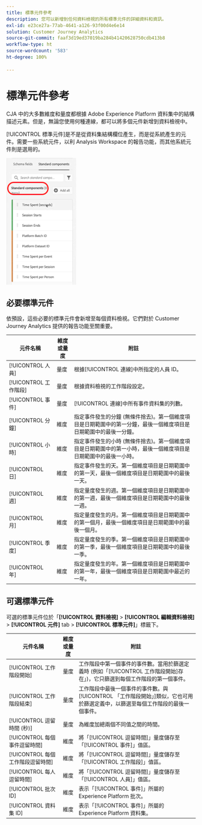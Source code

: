 ```yaml
---
title: 標準元件參考
description: 您可以新增到任何資料檢視的所有標準元件的詳細資料和資訊。
exl-id: e23ce27a-77ab-4641-a126-93f00d4e6e14
solution: Customer Journey Analytics
source-git-commit: faaf3d19ed37019ba284b41420628750cdb413b8
workflow-type: ht
source-wordcount: '583'
ht-degree: 100%

---
```


# 標準元件參考

CJA 中的大多數維度和量度都根據 Adobe Experience Platform 資料集中的結構描述元素。但是，無論您使用何種連線，都可以將多個元件新增到資料檢視中。

[!UICONTROL 標準元件]是不是從資料集結構欄位產生，而是從系統產生的元件。需要一些系統元件，以利 Analysis Workspace 的報告功能，而其他系統元件則是選用的。

![標準元件](assets/standard-components.png)

## 必要標準元件

依預設，這些必要的標準元件會新增至每個資料檢視。它們對於 Customer Journey Analytics 提供的報告功能至關重要。

| 元件名稱 | 維度或量度 | 附註 |
| --- | --- | --- |
| [!UICONTROL 人員] | 量度 | 根據[!UICONTROL 連線]中所指定的人員 ID。 |
| [!UICONTROL 工作階段] | 量度 | 根據資料檢視的工作階段設定。 |
| [!UICONTROL 事件] | 量度 | [!UICONTROL 連線]中所有事件資料集的列數。 |
| [!UICONTROL 分鐘] | 維度 | 指定事件發生的分鐘 (無條件捨去)。第一個維度項目是日期範圍中的第一分鐘，最後一個維度項目是日期範圍中的最後一分鐘。 |
| [!UICONTROL 小時] | 維度 | 指定事件發生的小時 (無條件捨去)。第一個維度項目是日期範圍中的第一小時，最後一個維度項目是日期範圍中的最後一小時。 |
| [!UICONTROL 日] | 維度 | 指定事件發生的天。第一個維度項目是日期範圍中的第一天，最後一個維度項目是日期範圍中的最後一天。 |
| [!UICONTROL 週] | 維度 | 指定量度發生的週。第一個維度項目是日期範圍中的第一週，最後一個維度項目是日期範圍中的最後一週。 |
| [!UICONTROL 月] | 維度 | 指定量度發生的月。第一個維度項目是日期範圍中的第一個月，最後一個維度項目是日期範圍中的最後一個月。 |
| [!UICONTROL 季度] | 維度 | 指定量度發生的季。第一個維度項目是日期範圍中的第一季，最後一個維度項目是日期範圍中的最後一季。 |
| [!UICONTROL 年] | 維度 | 指定量度發生的年。第一個維度項目是日期範圍中的第一年，最後一個維度項目是日期範圍中最近的一年。 |

## 可選標準元件

可選的標準元件位於「**[!UICONTROL 資料檢視]** > **[!UICONTROL 編輯資料檢視]** > **[!UICONTROL 元件]** tab > **[!UICONTROL 標準元件]**」標籤下。

| 元件名稱 | 維度或量度 | 附註 |
| --- | --- | --- |
| [!UICONTROL 工作階段開始] | 量度 | 工作階段中第一個事件的事件數。當用於篩選定義時 (例如「[!UICONTROL 工作階段開始]存在」)，它只篩選到每個工作階段的第一個事件。 |
| [!UICONTROL 工作階段結束] | 量度 | 工作階段中最後一個事件的事件數。與[!UICONTROL 「工作階段開始」]類似，它也可用於篩選定義中，以篩選至每個工作階段的最後一個事件。 |
| [!UICONTROL 逗留時間 (秒)] | 量度 | 為維度加總兩個不同值之間的時間。 |
| [!UICONTROL 每個事件逗留時間] | 維度 | 將「[!UICONTROL 逗留時間]」量度儲存至「[!UICONTROL 事件]」值區。 |
| [!UICONTROL 每個工作階段逗留時間] | 維度 | 將「[!UICONTROL 逗留時間]」量度儲存至「[!UICONTROL 工作階段]」值區。 |
| [!UICONTROL 每人逗留時間] | 維度 | 將「[!UICONTROL 逗留時間]」量度儲存至「[!UICONTROL 人員]」值區。 |
| [!UICONTROL 批次 ID]  | 維度 | 表示「[!UICONTROL 事件]」所屬的 Experience Platform 批次。 |
| [!UICONTROL 資料集 ID] | 維度 | 表示「[!UICONTROL 事件]」所屬的 Experience Platform 資料集。 |
